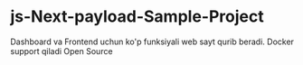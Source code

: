 # js-Next-payload-Sample-Project
Dashboard va Frontend uchun ko'p funksiyali web sayt qurib beradi. Docker support qiladi Open Source 
